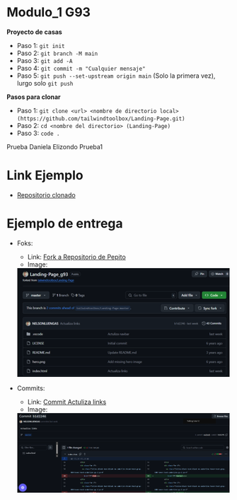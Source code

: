 # Modulo_1 G93

  **Proyecto de casas**
  
  - Paso 1: ``` git init ```
  - Paso 2: ``` git branch -M main ```
  - Paso 3: `git add -A`
  - Paso 4: ```git commit -m "Cualquier mensaje"```
  - Paso 5: ```git push --set-upstream origin main``` (Solo la primera vez), lurgo solo ```git push```
  

  **Pasos para clonar**
  - Paso 1: `git clone <url> <nombre de directorio local> (https://github.com/tailwindtoolbox/Landing-Page.git) `
  - Paso 2: `cd <nombre del directorio> (Landing-Page)`
  - Paso 3: `code .`

  Prueba Daniela Elizondo Prueba1
  

# Link Ejemplo

  * [Repositorio clonado](https://github.com/NELSONLUENGAS/Landing-Page_g93)


# Ejemplo de entrega 

- Foks:
  
  * Link: [Fork a Repositorio de Pepito](https://github.com/NELSONLUENGAS/Landing-Page_g93)
  * Image:
  <img src="./assets/images/Fork_1.png"/>

- Commits:
   
  * Link: [Commit Actuliza links](https://github.com/NELSONLUENGAS/Landing-Page_g93/commit/b1d2246fbc10dedea52497759820c00baf883168)
  * Image:
  <img src="./assets/images/commit_1.png"/>